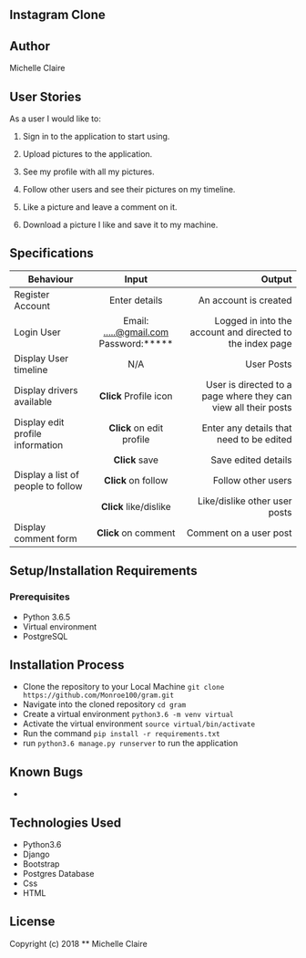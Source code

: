## Instagram Clone

## Author 
Michelle Claire

## User Stories

As a user I would like to:

1. Sign in to the application to start using.

2. Upload pictures to the application.

3. See my profile with all my pictures.

4. Follow other users and see their pictures on my timeline.

5. Like a picture and leave a comment on it.

6. Download a picture I like and save it to my machine.

## Specifications

| Behaviour | Input | Output |
| ------------ |:----------:| -------: | 
| Register Account | Enter details | An account is created |
| Login User | Email: .....@gmail.com <br> Password:*****| Logged in into the account and directed to the index page| 
| Display User timeline  | N/A | User Posts |
| Display drivers available | **Click** Profile icon | User is directed to a page where they can view all their posts |
| Display edit profile information | **Click** on edit profile | Enter any details that need to be edited |
|  |**Click** save | Save edited details |
| Display a list of people to follow | **Click** on follow | Follow other users |
| | **Click** like/dislike  | Like/dislike other user posts|
| Display comment form | **Click** on comment | Comment on a user post |

## Setup/Installation Requirements
### Prerequisites
* Python 3.6.5
* Virtual environment
* PostgreSQL

## Installation Process
* Clone the repository to your Local Machine 
```git clone https://github.com/Monroe100/gram.git```
* Navigate into the cloned repository ```cd gram```
* Create a virtual environment ```python3.6 -m venv virtual```
* Activate the virtual environment ```source virtual/bin/activate```
* Run the command ```pip install -r requirements.txt```
* run ```python3.6 manage.py runserver``` to run the application


## Known Bugs
* 

## Technologies Used
* Python3.6 
* Django
* Bootstrap
* Postgres Database
* Css
* HTML

  
## License
Copyright (c) 2018 ** Michelle Claire